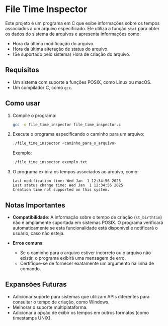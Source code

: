 # File Time Inspector

Este projeto é um programa em C que exibe informações sobre os tempos associados a um arquivo especificado. Ele utiliza a função `stat` para obter os dados do sistema de arquivos e apresenta informações como:

- Hora da última modificação do arquivo.
- Hora da última alteração de status do arquivo.
- (Se suportado pelo sistema) Hora de criação do arquivo.

## Requisitos

- Um sistema com suporte a funções POSIX, como Linux ou macOS.
- Um compilador C, como `gcc`.

## Como usar

1. Compile o programa:

   ```bash
   gcc -o file_time_inspector file_time_inspector.c
   ```

2. Execute o programa especificando o caminho para um arquivo:

   ```bash
   ./file_time_inspector <caminho_para_o_arquivo>
   ```

   Exemplo:

   ```bash
   ./file_time_inspector exemplo.txt
   ```

3. O programa exibira os tempos associados ao arquivo, como:

   ```plaintext
   Last modification time: Wed Jan  1 12:34:56 2025
   Last status change time: Wed Jan  1 12:34:56 2025
   Creation time not supported on this system.
   ```

## Notas Importantes

- **Compatibilidade**: A informação sobre o tempo de criação (`st_birthtim`) não é amplamente suportada em sistemas POSIX. O programa verificará automaticamente se esta funcionalidade está disponível e notificará o usuário, caso não esteja.

- **Erros comuns**:
  - Se o caminho para o arquivo estiver incorreto ou o arquivo não existir, o programa exibirá uma mensagem de erro.
  - Certifique-se de fornecer exatamente um argumento na linha de comando.

## Expansões Futuras

- Adicionar suporte para sistemas que utilizam APIs diferentes para consultar o tempo de criação, como Windows.
- Melhorar o suporte multiplataforma.
- Adicionar a opção de exibir os tempos em outros formatos (como timestamps UNIX).